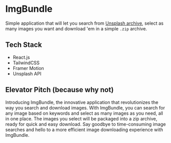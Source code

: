 # ImgBundle

Simple application that will let you search from [Unsplash archive](https://unsplash.com/), select as many images you want and download 'em in a simple `.zip` archive.

## Tech Stack

- React.js
- TailwindCSS
- Framer Motion
- Unsplash API

## Elevator Pitch (because why not)

Introducing ImgBundle, the innovative application that revolutionizes the way you search and download images. With ImgBundle, you can search for any image based on keywords and select as many images as you need, all in one place. The images you select will be packaged into a zip archive, ready for quick and easy download. Say goodbye to time-consuming image searches and hello to a more efficient image downloading experience with ImgBundle.
